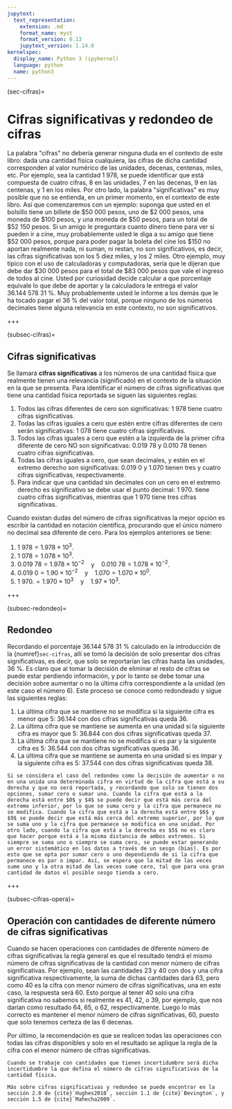 ```yaml
---
jupytext:
  text_representation:
    extension: .md
    format_name: myst
    format_version: 0.13
    jupytext_version: 1.14.0
kernelspec:
  display_name: Python 3 (ipykernel)
  language: python
  name: python3
---
```


(sec-cifras)=

# Cifras significativas y redondeo de cifras

La palabra "cifras" no debería generar ninguna duda en el contexto de este libro: dada una cantidad física cualquiera, las cifras de dicha cantidad corresponden al valor numérico de las unidades, decenas, centenas, miles, etc. Por ejemplo, sea la cantidad $1 \ 978$, se puede identificar que está compuesta de cuatro cifras, $8$ en las unidades, $7$ en las decenas, $9$ en las centenas, y $1$ en los miles. Por otro lado, la palabra "significativas" es muy posible que no se entienda, en un primer momento, en el contexto de este libro. Así que comenzaremos con un ejemplo: suponga que usted en el bolsillo tiene un billete de $\$50 \ 000$ pesos, uno de $\$2 \ 000$ pesos, una moneda de $\$100$ pesos, y una moneda de $\$50$ pesos, para un total de $\$52 \ 150$ pesos. Si un amigo le preguntara cuanto dinero tiene para ver si pueden ir a cine, muy probablemente usted le diga a su amigo que tiene $\$52 \ 000$ pesos, porque para poder pagar la boleta del cine los $\$150$ no aportan realmente nada, ni suman, ni restan, no son significativos, es decir, las cifras significativas son los $5$ diez miles, y los $2$ miles. Otro ejemplo, muy típico con el uso de calculadoras y computadoras, sería que le dijeran que debe dar $\$30 \ 000$ pesos para el total de $\$83 \ 000$ pesos que vale el ingreso de todos al cine. Usted por curiosidad decide calcular a que porcentaje equivale lo que debe de aportar y la calculadora le entrega el valor $36.144 \ 578 \ 31 \ \%$. Muy probablemente usted le informe a los demás que le ha tocado pagar el $36 \ \%$ del valor total, porque ninguno de los números decimales tiene alguna relevancia en este contexto, no son significativos.

+++

(subsec-cifras)=
## Cifras significativas

Se llamará **cifras significativas** a los números de una cantidad física que realmente tienen una relevancia (significado) en el contexto de la situación en la que se presenta. Para identificar el número de cifras significativas que tiene una cantidad física reportada se siguen las siguientes reglas:
1. Todos las cifras diferentes de cero son significativas: $1 \ 978$ tiene cuatro cifras significativas.
2. Todas las cifras iguales a cero que estén entre cifras diferentes de cero serán significativas: $1 \ 078$ tiene cuatro cifras significativas.
3. Todos las cifras iguales a cero que estén a la izquierda de la primer cifra diferente de cero NO son significativas: $0.019 \ 78$ y $0.010 \ 78$ tienen cuatro cifras significativas.
4. Todas las cifras iguales a cero, que sean decimales, y estén en el extremo derecho son significativas: $0.019 \ 0$ y $1.070$ tienen tres y cuatro cifras significativas, respectivamente.
5. Para indicar que una cantidad sin decimales con un cero en el extremo derecho es significativo se debe usar el punto decimal: $1 \ 970.$ tiene cuatro cifras significativas, mientras que $1 \ 970$ tiene tres cifras significativas.

Cuando existan dudas del número de cifras significativas la mejor opción es escribir la cantidad en notación científica, procurando que el único número no decimal sea diferente de cero. Para los ejemplos anteriores se tiene:
1. $1 \ 978 =1.978\times 10^{3}$.
2. $1 \ 078 = 1.078\times 10^{3}$.
3. $0.019 \ 78 = 1.978\times 10^{-2}$ $~~$ y $~~$  $0.010 \ 78 = 1.078\times 10^{-2}$.
4. $0.019 \ 0 = 1.90\times 10^{-2}$ $~~$ y $~~$  $1.070 = 1.070\times 10^{0}$.
5. $1 \ 970. = 1.970\times 10^{3}$ $~~$ y $~~$ $1.97\times 10^{3}$.

+++

(subsec-redondeo)=
## Redondeo

Recordando el porcentaje $36.144 \ 578 \ 31 \ \%$ calculado en la introducción de la {numref}`sec-cifras`, allí se tomó la decisión de solo presentar dos cifras significativas, es decir, que solo se reportarían las cifras hasta las unidades, $36 \ \%$. Es claro que al tomar la decisión de eliminar el resto de cifras se puede estar perdiendo información, y por lo tanto se debe tomar una decisión sobre aumentar o no la última cifra correspondiente a la unidad (en este caso el número $6$). Este proceso se conoce como redondeado y sigue las siguientes reglas:

1. La última cifra que se mantiene no se modifica si la siguiente cifra es menor que $5$: $36.144$ con dos cifras significativas queda $36$.
2. La última cifra que se mantiene se aumenta en una unidad si la siguiente cifra es mayor que $5$: $36.844$ con dos cifras significativas queda $37$.
3. La última cifra que se mantiene no se modifica si es par y la siguiente cifra es $5$: $36.544$ con dos cifras significativas queda $36$.
4. La última cifra que se mantiene se aumenta en una unidad si es impar y la siguiente cifra es $5$: $37.544$ con dos cifras significativas queda $38$.

```{note}
Si se considera el caso del redondeo como la decisión de aumentar o no en una unida una determinada cifra en virtud de la cifra que está a su derecha y que no será reportada, y recordando que solo se tienen dos opciones, sumar cero o sumar uno. Cuando la cifra que está a la derecha está entre $0$ y $4$ se puede decir que está más cerca del extremo inferior, por lo que se suma cero y la cifra que permanece no se modifica. Cuando la cifra que está a la derecha está entre $6$ y $9$ se puede decir que está más cerca del extremo superior, por lo que se suma uno y la cifra que permanece se modifica en una unidad. Por otro lado, cuando la cifra que está a la derecha es $5$ no es claro que hacer porque está a la misma distancia de ambos extremos. Si siempre se suma uno o siempre se suma cero, se puede estar generando un error sistemático en los datos a través de un sesgo (bias). Es por esto que se opta por sumar cero o uno dependiendo de si la cifra que permanece es par o impar. Así, se espera que la mitad de las veces sume uno y la otra mitad de las veces sume cero, tal que para una gran cantidad de datos el posible sesgo tienda a cero.
````

+++

(subsec-cifras-opera)=

## Operación con cantidades de diferente número de cifras significativas

Cuando se hacen operaciones con cantidades de diferente número de cifras significativas la regla general es que el resultado tendrá el mismo número de cifras significativas de la cantidad con menor número de cifras significativas. Por ejemplo, sean las cantidades $23$ y $40$ con dos y una cifra significativa respectivamente, la suma de dichas cantidades dará $63$, pero como $40$ es la cifra con menor número de cifras significativas, una en este caso, la respuesta será $60$. Esto porque al tener $40$ solo una cifra significativa no sabemos si realmente es $41$, $42$, o $39$, por ejemplo, que nos darían como resultado $64$, $65$, o $62$, respectivamente. Luego lo más correcto es mantener el menor número de cifras significativas, $60$, puesto que solo tenemos certeza de las $6$ decenas.

Por último, la recomendación es que se realicen todas las operaciones con todas las cifras disponibles y solo en el resultado se aplique la regla de la cifra con el menor número de cifras significativas.

```{warning}
Cuando se trabaje con cantidades que tienen incertidumbre será dicha incertidumbre la que defina el número de cifras significativas de la cantidad física.
````

```{seealso}
Más sobre cifras significativas y redondeo se puede encontrar en la sección 2.8 de {cite}`Hughes2010`, sección 1.1 de {cite}`Bevington`, y sección 1.5 de {cite}`Mahecha2009`.
````

```{code-cell} ipython3

```
